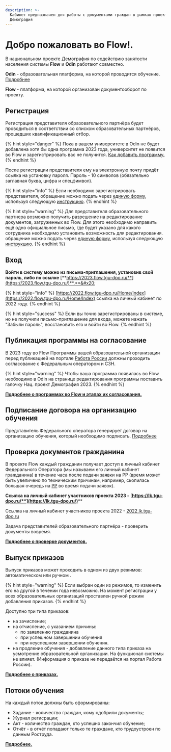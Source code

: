 ```yaml
---
description: >-
  Кабинет предназначен для работы с документами граждан в рамках проекта
  Демография
---
```


# Добро пожаловать во Flow!.

В национальном проекте Демография по содействию занятости населения системы **Flow** и **Odin** работают совместно.

**Odin** - образовательная платформа, на которой проводится обучение. [Подробнее](https://app.gitbook.com/s/fEAQaa7lpEa3qgwVTlEe/)

**Flow** - платформа, на которой организован документооборот по проекту. &#x20;

## Регистрация

Регистрация представителя образовательного партнёра будет проводиться в соответствии со списком образовательных партнёров, прошедших квалификационный отбор. &#x20;

{% hint style="danger" %}
Пока в вашем университете в Odin не будет добавлена хотя бы одна программа 2023 года, университет не появится во Flow и зарегистрировать вас не получится. [Как добавить программу.](https://informa.gitbook.io/odin/chasto-zadavaemye-voprosy/dobavit-programmu-v-ramkakh-proekta-demografiya)
{% endhint %}

После регистрации представителя ему на электронную почту придёт ссылка на установку пароля. Пароль - 10 символов (обязательно заглавная буква, цифра и спецфимвол).&#x20;

{% hint style="info" %}
Если необходимо зарегистрировать представителя, обращение можно подать через [единую форму](https://forms.yandex.ru/cloud/60f044ccad8e79a13357810a/?answer\_choices\_9290506=13646025&14243936=21894357), используя следующую [инструкцию](otvechaem-na-chasto-zadavaemye-voprosy/registraciya-predstavitelya-obrazovatelnogo-partnyora.md).
{% endhint %}

{% hint style="warning" %}
Для представителя образовательного партнера возможно получить разрешение на редактирование документов, загруженных во Flow.  Для этого необходимо направить ещё одно официальное письмо, где будет указано для какого сотрудника необходимо установить возможность для редактирования. \
обращение можно подать через [единую форму](https://forms.yandex.ru/cloud/60f044ccad8e79a13357810a/?answer\_choices\_9290506=13646025&14243936=21894357), используя следующую [инструкцию](otvechaem-na-chasto-zadavaemye-voprosy/registraciya-predstavitelya-obrazovatelnogo-partnyora-s-vozmozhnostyu-dlya-redaktirovaniya-..md).
{% endhint %}

## Вход

**Войти в систему можно из письма-приглашения, установив свой пароль, либо по ссылке** [**https://2023.flow.tgu-dpo.ru/**](https://2023.flow.tgu-dpo.ru/)**.**&#x20;

{% hint style="info" %}
[https://2022.flow.tgu-dpo.ru/Home/Index](https://2022.flow.tgu-dpo.ru/Home/Index) ссылка на личный кабинет по 2022 году.
{% endhint %}

{% hint style="success" %}
Если вы точно зарегистрированы в системе, но не получили письмо-приглашение для входа, можете нажать "Забыли пароль", восстановить его и войти во Flow.
{% endhint %}

## Публикация программы на согласование

В 2023 году во Flow Программы вашей образовательной организации перед публикацией на портале [Работа России](https://trudvsem.ru/) должны проходить согласование с Федеральным оператором и СЗН.

{% hint style="warning" %}
Чтобы ваша программа появилась во Flow необходимо в Odin на странице редактирования программы поставить галочку Нац. проект Демография 2023.
{% endhint %}

****[**Подробнее о программах во Flow и этапах их согласования.**](programma-obucheniya..md)****

## Подписание договора на организацию обучения

Представитель Федерального оператора генерирует договор на организацию обучения, который необходимо подписать. [Подробнее](dogovor-na-organizaciyu-obucheniya.md)

## Проверка документов гражданина

В проекте Flow каждый гражданин получает доступ в личный кабинет Федерального Оператора (мы называем его личный кабинет гражданина) в течение часа после подачи заявки на РР (время может быть увеличено по техническим причинам, например, скопилась большая очередь на [РР](https://trudvsem.ru/) во время подачи заявок).&#x20;

**Ссылка на личный кабинет участников проекта 2023 -** [**https://lk.tgu-dpo.ru/**](https://lk.tgu-dpo.ru/)****

Ссылка на личный кабинет участников проекта 2022  - [2022.lk.tgu-dpo.ru](https://2022.lk.tgu-dpo.ru/)

Задача представителей образовательного партнёра - проверить документы вовремя.&#x20;

****[**Подробнее о проверке документов.**](proverka-dokumentov/)****

## Выпуск приказов

Выпуск приказов может проходить в одном из двух режимов: автоматическом или ручном .

{% hint style="warning" %}
Если выбран один из режимов, то изменить его на другой в течении года невозможно. На момент регистрации у всех образовательных организаций  проставлен ручной режим  добавления приказов.&#x20;
{% endhint %}

Доступно три типа приказов:

* на зачисление;
* на отчисление, с указанием причины:
  * по заявлению гражданина
  * при успешном завершении обучения
  * при неуспешном завершении обучения.
* на продление обучения - добавление данного типа приказа на усмотрение образовательной организации. На функционал системы не влияет.  (Информация о приказе не передаётся на портал Работа России).&#x20;

****[**Подробнее о приказах.**](prikazy/)****

## Потоки обучения

На каждый поток должны быть сформированы:

* Задание - количество граждан,  кому одобрили документы;
* Журнал регисрации;
* Акт -  количество граждан, кто успешно закончил обучение;
* Отчёт - в отчёт попадают только те граждане, кто трудоустроен по данным Роструда.

****[**Подробнее.**](potoki-obucheniya/)****
